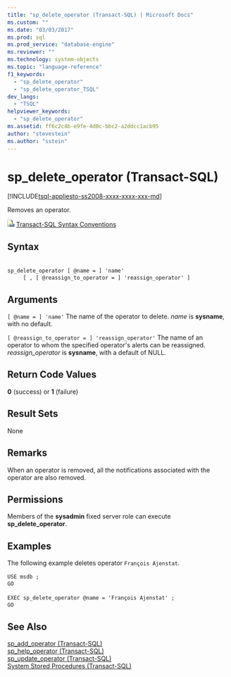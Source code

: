 ```yaml
---
title: "sp_delete_operator (Transact-SQL) | Microsoft Docs"
ms.custom: ""
ms.date: "03/03/2017"
ms.prod: sql
ms.prod_service: "database-engine"
ms.reviewer: ""
ms.technology: system-objects
ms.topic: "language-reference"
f1_keywords: 
  - "sp_delete_operator"
  - "sp_delete_operator_TSQL"
dev_langs: 
  - "TSQL"
helpviewer_keywords: 
  - "sp_delete_operator"
ms.assetid: ff6c2c4b-e9fe-4d0c-bbc2-a2ddcc1acb95
author: "stevestein"
ms.author: "sstein"
---
```

# sp_delete_operator (Transact-SQL)
[!INCLUDE[tsql-appliesto-ss2008-xxxx-xxxx-xxx-md](../../includes/tsql-appliesto-ss2008-xxxx-xxxx-xxx-md.md)]

  Removes an operator.  
  
 ![Topic link icon](../../database-engine/configure-windows/media/topic-link.gif "Topic link icon") [Transact-SQL Syntax Conventions](../../t-sql/language-elements/transact-sql-syntax-conventions-transact-sql.md)  
  
## Syntax  
  
```  
  
sp_delete_operator [ @name = ] 'name'   
     [ , [ @reassign_to_operator = ] 'reassign_operator' ]   
```  
  
## Arguments  
`[ @name = ] 'name'`
 The name of the operator to delete. *name* is **sysname**, with no default.  
  
`[ @reassign_to_operator = ] 'reassign_operator'`
 The name of an operator to whom the specified operator's alerts can be reassigned. *reassign_operator* is **sysname**, with a default of NULL.  
  
## Return Code Values  
 **0** (success) or **1** (failure)  
  
## Result Sets  
 None  
  
## Remarks  
 When an operator is removed, all the notifications associated with the operator are also removed.  
  
## Permissions  
 Members of the **sysadmin** fixed server role can execute **sp_delete_operator**.  
  
## Examples  
 The following example deletes operator `François Ajenstat`.  
  
```  
USE msdb ;  
GO  
  
EXEC sp_delete_operator @name = 'François Ajenstat' ;  
GO  
```  
  
## See Also  
 [sp_add_operator &#40;Transact-SQL&#41;](../../relational-databases/system-stored-procedures/sp-add-operator-transact-sql.md)   
 [sp_help_operator &#40;Transact-SQL&#41;](../../relational-databases/system-stored-procedures/sp-help-operator-transact-sql.md)   
 [sp_update_operator &#40;Transact-SQL&#41;](../../relational-databases/system-stored-procedures/sp-update-operator-transact-sql.md)   
 [System Stored Procedures &#40;Transact-SQL&#41;](../../relational-databases/system-stored-procedures/system-stored-procedures-transact-sql.md)  
  
  
